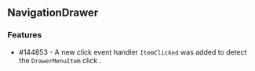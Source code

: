 ## NavigationDrawer

### Features

* \#144853 - A new click event handler `ItemClicked` was added to detect the `DrawerMenuItem` click .
